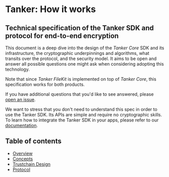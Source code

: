 # Tanker: How it works

## Technical specification of the Tanker SDK and protocol for end-to-end encryption

This document is a deep dive into the design of the *Tanker Core* SDK and its infrastructure, the cryptographic underpinnings and algorithms, what transits over the protocol, and the security model. It aims to be open and answer all possible questions one might ask when considering adopting this technology.

Note that since *Tanker FileKit* is implemented on top of *Tanker Core*, this specification works for both products.

If you have additional questions that you'd like to see answered, please [open an issue](../../issues/new).

We want to stress that you don't need to understand this spec in order to use the Tanker SDK. Its APIs are simple and require no cryptographic skills. To learn how to integrate the Tanker SDK in your apps, please refer to our [documentation](https://tanker.io/docs).

## Table of contents

* [Overview](overview.md)
* [Concepts](concepts.md)
* [Trustchain Design](trustchain_design.md)
* [Protocol](protocol.md)
